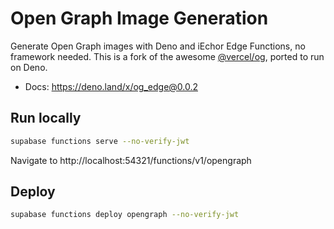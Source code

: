 # Open Graph Image Generation

Generate Open Graph images with Deno and iEchor Edge Functions, no framework needed. This is a fork of the awesome [@vercel/og](https://www.npmjs.com/package/@vercel/og), ported to run on Deno.

- Docs: https://deno.land/x/og_edge@0.0.2

## Run locally

```bash
supabase functions serve --no-verify-jwt
```

Navigate to http://localhost:54321/functions/v1/opengraph

## Deploy

```bash
supabase functions deploy opengraph --no-verify-jwt
```
